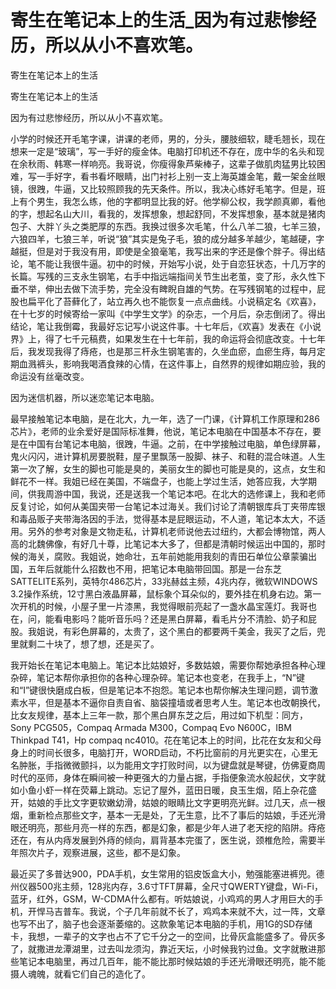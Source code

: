 # 寄生在笔记本上的生活_因为有过悲惨经历，所以从小不喜欢笔。

寄生在笔记本上的生活

寄生在笔记本上的生活

因为有过悲惨经历，所以从小不喜欢笔。

小学的时候还开毛笔字课，讲课的老师，男的，分头，腰肢细软，睫毛翘长，现在想来一定是“玻璃”，写一手好的瘦金体。电脑打印机还不存在，庞中华的名头和现在余秋雨、韩寒一样响亮。我哥说，你瘦得象芦柴棒子，这辈子做肌肉猛男比较困难，写一手好字，看书看坏眼睛，出门衬衫上别一支上海英雄金笔，戴一架金丝眼镜，很跩，牛逼，又比较照顾我的先天条件。所以，我决心练好毛笔字。但是，班上有个男生，我怎么练，他的字都明显比我的好。他学柳公权，我学颜真卿，看他的字，想起名山大川，看我的，发挥想象，想起舒同，不发挥想象，基本就是猪肉包子、大胖丫头之类肥厚的东西。我换过很多次毛笔，什么八羊二狼，七羊三狼，六狼四羊，七狼三羊，听说“狼”其实是兔子毛，狼的成分越多羊越少，笔越硬，字越挺，但是对于我没有用，即使是全狼毫笔，我写出来的字还是像个胖子。得出结论，笔不能让我很牛逼。初中的时候，开始写小说，处于自恋狂状态，十几万字的长篇。写残的三支永生钢笔，右手中指远端指间关节生出老茧，变了形，永久性下垂不举，伸出去做下流手势，完全没有睥睨自雄的气势。在写残钢笔的过程中，屁股也扁平化了苔藓化了，站立再久也不能恢复一点点曲线。小说稿定名《欢喜》，在十七岁的时候寄给一家叫《中学生文学》的杂志，一个月后，杂志倒闭了。得出结论，笔让我倒霉，我最好忘记写小说这件事。十七年后，《欢喜》发表在《小说界》上，得了七千元稿费，如果发生在十七年前，我的命运将会彻底改变。十七年后，我发现我得了痔疮，也是那三杆永生钢笔害的，久坐血瘀，血瘀生痔，每月定期血溅裤头，影响我喝酒食辣的心情，在这件事上，自然界的规律如期应验，我的命运没有丝毫改变。

因为迷信机器，所以迷恋笔记本电脑。

最早接触笔记本电脑，是在北大，九一年，选了一门课，《计算机工作原理和286芯片》，老师的业余爱好是国际标准舞，他说，笔记本电脑在中国基本不存在，要是在中国有台笔记本电脑，很跩，牛逼。之前，在中学接触过电脑，单色绿屏幕，鬼火闪闪，进计算机房要脱鞋，屋子里飘荡一股脚、袜子、和鞋的混合味道。人生第一次了解，女生的脚也可能是臭的，美丽女生的脚也可能是臭的，这点，女生和鲜花不一样。我姐已经在美国，不端盘子，也能上学过生活，她答应我，大学期间，供我周游中国，我说，还是送我一个笔记本吧。在北大的选修课上，我和老师反复讨论，如何从美国夹带一台笔记本过海关。我们讨论了清朝银库兵丁夹带库银和毒品贩子夹带海洛因的手法，觉得基本是屁眼运动，不人道，笔记本太大，不适用。另外的参考对象是文物走私，计算机老师说他去过纽约，大都会博物馆，两人高的北魏佛像，有好几十尊，比笔记本大多了，但都是清朝时候运出中国的，那时候的海关，腐败。我姐说，她命壮，五年前她能用我刻的青田石单位公章蒙骗出国，五年后就能什么招数也不用，把笔记本电脑带回国。那是一台东芝SATTELITE系列，英特尔486芯片，33兆赫兹主频，4兆内存，微软WINDOWS 3.2操作系统，12寸黑白液晶屏幕，鼠标象个耳朵似的，要外挂在机身右边。第一次开机的时候，小屋子里一片漆黑，我觉得眼前亮起了一盏水晶宝莲灯。我哥也在，问，能看电影吗？能听音乐吗？还是黑白屏幕，看毛片分不清脸、奶子和屁股。我姐说，有彩色屏幕的，太贵了，这个黑白的都要两千美金，我买了之后，兜里就剩二十块了，想了想，还是买了。

我开始长在笔记本电脑上。笔记本比姑娘好，多数姑娘，需要你帮她承担各种心理杂碎，笔记本帮你承担你的各种心理杂碎。笔记本也变老，在我手上，“N”键和“I”键很快磨成白板，但是笔记本不抱怨。笔记本也帮你解决生理问题，调节激素水平，但是基本不逼你自责自省、脑袋撞墙或者思考人生。笔记本也改朝换代，比女友规律，基本上三年一款，那个黑白屏东芝之后，用过如下机型：同方，Sony PCG505，Compaq Armada M300，Compaq Evo N600C，IBM Thinkpad T41，Hp compaq nc4010。花在笔记本上的时间，比花在女友和父母身上的时间长很多，电脑打开，WORD启动，不朽比窗前的月光更实在，心里无名肿胀，手指微微颤抖，以为能用文字打败时间，以为键盘就是琴键，仿佛夏商周时代的巫师，身体在瞬间被一种更强大的力量占据，手指便象流水般起伏，文字就如小鱼小虾一样在荧幕上跳动。忘记了屋外，蓝田日暖，良玉生烟，陌上杂花盛开，姑娘的手比文字更软嫩幼滑，姑娘的眼睛比文字更明亮光鲜。过几天，点一根烟，重新检点那些文字，基本一无是处，了无生意，比不了事后的姑娘，手还光滑眼还明亮，那些月亮一样的东西，都是幻象，都是少年人进了老天挖的陷阱。痔疮还在，有从内痔发展到外痔的倾向，肩背基本完蛋了，医生说，颈椎危险，需要半年照次片子，观察进展，这些，都不是幻象。

最近买了多普达900，PDA手机，女生常用的铝皮饭盒大小，勉强能塞进裤兜。德州仪器500兆主频，128兆内存，3.6寸TFT屏幕，全尺寸QWERTY键盘，Wi-Fi，蓝牙，红外，GSM，W-CDMA什么都有。听姑娘说，小鸡鸡的男人才用巨大的手机，开悍马吉普车。我说，个子几年前就不长了，鸡鸡本来就不大，过一阵，文章也写不出了，脑子也会逐渐萎缩的。这款象笔记本电脑的手机，用1G的SD存储卡，我想，一辈子的文字也占不了它千分之一的空间，比骨灰盒能盛多了。骨灰多了，就撒进龙潭湖里，过去叫龙须沟，靠近天坛，小时候我钓过鱼。文字就散进那些笔记本电脑里，再过几百年，能不能比那时候姑娘的手还光滑眼还明亮，能不能摄人魂魄，就看它们自己的造化了。